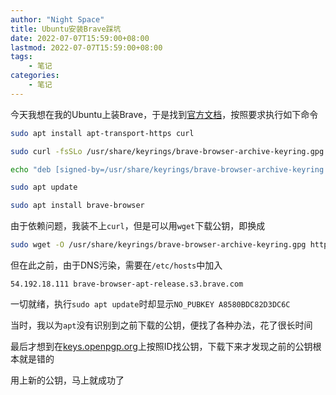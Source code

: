 ```yaml
---
author: "Night Space"
title: Ubuntu安装Brave踩坑
date: 2022-07-07T15:59:00+08:00
lastmod: 2022-07-07T15:59:00+08:00
tags:
    - 笔记
categories:
    - 笔记
---
```

今天我想在我的Ubuntu上装Brave，于是找到[官方文档](https://brave.com/linux/#debian-ubuntu-mint)，按照要求执行如下命令

```bash
sudo apt install apt-transport-https curl

sudo curl -fsSLo /usr/share/keyrings/brave-browser-archive-keyring.gpg https://brave-browser-apt-release.s3.brave.com/brave-browser-archive-keyring.gpg

echo "deb [signed-by=/usr/share/keyrings/brave-browser-archive-keyring.gpg arch=amd64] https://brave-browser-apt-release.s3.brave.com/ stable main"|sudo tee /etc/apt/sources.list.d/brave-browser-release.list

sudo apt update

sudo apt install brave-browser
```

由于依赖问题，我装不上`curl`，但是可以用`wget`下载公钥，即换成

```bash
sudo wget -O /usr/share/keyrings/brave-browser-archive-keyring.gpg https://brave-browser-apt-release.s3.brave.com/brave-browser-archive-keyring.gpg
```

但在此之前，由于DNS污染，需要在`/etc/hosts`中加入
```
54.192.18.111 brave-browser-apt-release.s3.brave.com
```

一切就绪，执行`sudo apt update`时却显示`NO_PUBKEY A8580BDC82D3DC6C`

当时，我以为`apt`没有识别到之前下载的公钥，便找了各种办法，花了很长时间

最后才想到在[keys.openpgp.org](keys.openpgp.org)上按照ID找公钥，下载下来才发现之前的公钥根本就是错的

用上新的公钥，马上就成功了

